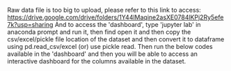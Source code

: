 Raw data file is too big to upload, please refer to this link to access: https://drive.google.com/drive/folders/1Y44lMaqine2asXE0784lKPj2Ry5efe7k?usp=sharing
And to access the 'dashboard', type 'jupyter lab' in anaconda prompt and run it, then find open it and then copy the csv/excel/pickle file location of the dataset and then convert it to dataframe using pd.read_csv/excel (or) use pickle read. Then run the below codes available in the 'dashboard' and then you will be able to access an interactive dashboard for the columns available in the dataset.
